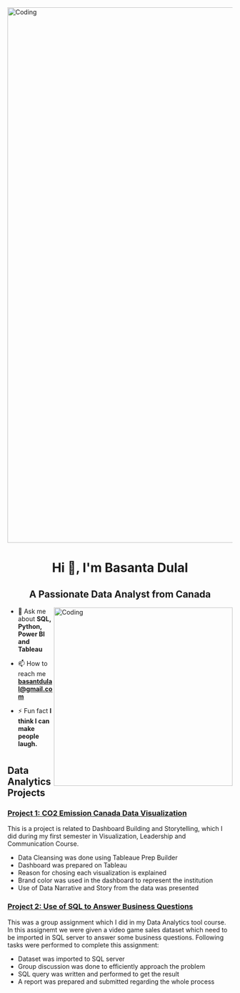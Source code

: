<img align="Middle" alt="Coding" width="1200" src="https://storage.googleapis.com/gweb-cloudblog-publish/original_images/DataAnalytics.gif">

<h1 align="center">Hi 👋, I'm Basanta Dulal</h1>

<h2 align="center">A Passionate Data Analyst from Canada</h3>

<img align="right" alt="Coding" width="400" src="https://capturly.com/blog/wp-content/uploads/2018/02/Data-Website-Analytics.gif">


- 💬 Ask me about **SQL, Python, Power BI and Tableau**

- 📫 How to reach me **basantdulal@gmail.com**

- ⚡ Fun fact **I think I can make people laugh.**

#
#
#
#
#

## Data Analytics Projects

### [Project 1: CO2 Emission Canada Data Visualization](https://basantadulal.github.io/CO2_Emission_Canada/)

This is a project is related to Dashboard Building and Storytelling, which I did during my first semester in Visualization, Leadership and Communication Course.
- Data Cleansing was done using Tableaue Prep Builder
- Dashboard was prepared on Tableau
- Reason for chosing each visualization is explained
- Brand color was used in the dashboard to represent the institution
- Use of Data Narrative and Story from the data was presented


### [Project 2: Use of SQL to Answer Business Questions](https://basantadulal.github.io/Use-of-SQL/)

This was a group assignment which I did in my Data Analytics tool course. In this assignemt we were given a video game sales dataset which need to be imported in SQL server to answer some business questions. Following tasks were performed to complete this assignment:
- Dataset was imported to SQL server
- Group discussion was done to efficiently approach the problem
- SQL query was written and performed to get the result
- A report was prepared and submitted regarding the whole process
